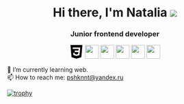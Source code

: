 <!--
### Hi there, I'm Natalia 👋
<a href="#" target="_blank">Natalia</a> 


<!--
**NataliaPushkina/NataliaPushkina** is a ✨ _special_ ✨ repository because its `README.md` (this file) appears on your GitHub profile.

Here are some ideas to get you started:

- 🔭 I’m currently working on ...
- 🌱 I’m currently learning web.
- 👯 I’m looking to collaborate on ...
- 🤔 I’m looking for help with ...
- 💬 Ask me about ...
- 📫 How to reach me: pshknnt@yandex.ru
- 😄 Pronouns: ...
- ⚡ Fun fact: ...
-->

<h1 align="center">Hi there, I'm Natalia 
<img src="https://github.com/blackcater/blackcater/raw/main/images/Hi.gif" height="32"/></h1>
<h3 align="center">Junior frontend developer</h3>

<div align="center">
<img height="32" width="32" src="https://github.com/simple-icons/simple-icons/blob/develop/icons/css3.svg" />
<img height="32" width="32" src="https://github.com/simple-icons/simple-icons/blob/develop/icons/html5.svg" />
<img height="32" width="32" src="https://github.com/simple-icons/simple-icons/blob/develop/icons/javascript.svg" />
<img height="32" width="32" src="https://github.com/simple-icons/simple-icons/blob/develop/icons/react.svg" />
<img height="32" width="32" src="https://github.com/simple-icons/simple-icons/blob/develop/icons/git.svg" />
  <img height="32" width="32" src="https://github.com/simple-icons/simple-icons/blob/develop/icons/figma.svg" />
</div>

🌱 I’m currently learning web. <br>
📫 How to reach me: pshknnt@yandex.ru

[![trophy](https://github-profile-trophy.vercel.app/?username=NataliaPushkina)](https://github.com/ryo-ma/github-profile-trophy)

<!--
[![Top Langs](https://github-readme-stats.vercel.app/api/top-langs/?username=NataliaPushkina&layout=compact)](https://github.com/anuraghazra/github-readme-stats)
![](https://github-profile-summary-cards.vercel.app/api/cards/most-commit-language?username=NataliaPushkina&theme=solarized_dark)
![Jokes Card](https://readme-jokes.vercel.app/api)
-->
